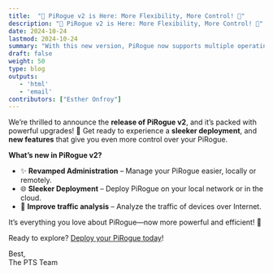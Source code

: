 ```yaml
---
title:  "🚀 PiRogue v2 is Here: More Flexibility, More Control! 🎉"
description: "🚀 PiRogue v2 is Here: More Flexibility, More Control! 🎉"
date: 2024-10-24
lastmod: 2024-10-24
summary: "With this new version, PiRogue now supports multiple operating modes including Wi-Fi access-point, appliance and VPN. Now, you can install your PiRogue on RaspberryPi, computers, virtual machines, bare-metal servers and VPS."
draft: false
weight: 50
type: blog
outputs:
   - 'html'
   - 'email'
contributors: ["Esther Onfroy"]
---
```


We’re thrilled to announce the **release of PiRogue v2**, and it’s packed with powerful upgrades! 🎯 Get ready to experience a **sleeker deployment**, and **new features** that give you even more control over your PiRogue.

**What’s new in PiRogue v2?**
* ✨ **Revamped Administration** – Manage your PiRogue easier, locally or remotely.
* 🌐 **Sleeker Deployment** – Deploy PiRogue on your local network or in the cloud.
* 🔎 **Improve traffic analysis** – Analyze the traffic of devices over Internet.

It’s everything you love about PiRogue—now more powerful and efficient! 💪

Ready to explore? [Deploy your PiRogue today](/docs/pirogue/installation/)!

Best,  
The PTS Team  